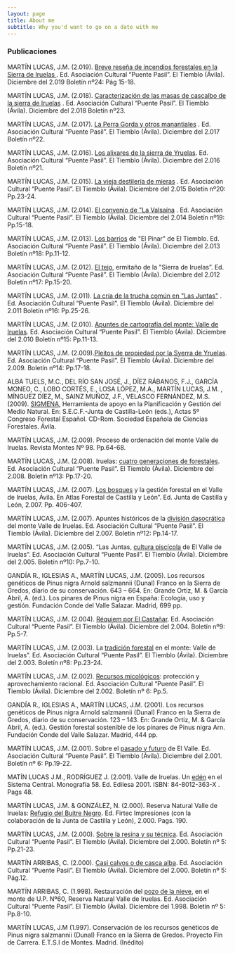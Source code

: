 ```yaml
---
layout: page
title: About me
subtitle: Why you'd want to go on a date with me
---
```


### Publicaciones

MARTÍN LUCAS, J.M. (2.019). [Breve reseña de incendios forestales en la Sierra de Iruelas ](https://iruelas.wordpress.com/publicaciones/3473-2/). Ed. Asociación Cultural “Puente Pasil”. El Tiemblo (Ávila). Diciembre del 2.019 Boletín nº24: Pág 15-18.

MARTÍN LUCAS, J.M. (2.018). [Caracterización de las masas de cascalbo de la sierra de Iruelas](https://iruelas.wordpress.com/publicaciones/caracterizacion-de-las-masas-de-cascalbo-de-iruelas/) . Ed. Asociación Cultural “Puente Pasil”. El Tiemblo (Ávila). Diciembre del 2.018 Boletín nº23.

MARTÍN LUCAS, J.M. (2.017). [La Perra Gorda y otros manantiales](https://iruelas.wordpress.com/publicaciones/la-perra-gorda/) . Ed. Asociación Cultural “Puente Pasil”. El Tiemblo (Ávila). Diciembre del 2.017 Boletín nº22.
 
MARTÍN LUCAS, J.M. (2.016). [Los alixares de la sierra de Yruelas](https://iruelas.wordpress.com/publicaciones/los-alixares-de-la-sierra-de-yruelas/). Ed. Asociación Cultural “Puente Pasil”. El Tiemblo (Ávila). Diciembre del 2.016 Boletín nº21.

MARTÍN LUCAS, J.M. (2.015). [La vieja destilería de mieras](https://iruelas.wordpress.com/publicaciones/casa-res/) . Ed. Asociación Cultural “Puente Pasil”. El Tiemblo (Ávila). Diciembre del 2.015 Boletín nº20: Pp.23-24.

MARTÍN LUCAS, J.M. (2.014). [El convenio de "La Valsaína](https://iruelas.wordpress.com/publicaciones/el-convenio/) . Ed. Asociación Cultural “Puente Pasil”. El Tiemblo (Ávila). Diciembre del 2.014 Boletín nº19: Pp.15-18.

MARTÍN LUCAS, J.M. (2.013). [Los barrios](https://iruelas.wordpress.com/publicaciones/los-barrios-de-el-pinar/) de "El Pinar" de El Tiemblo. Ed. Asociación Cultural “Puente Pasil”. El Tiemblo (Ávila). Diciembre del 2.013 Boletín nº18: Pp.11-12.

MARTÍN LUCAS, J.M. (2.012). [El tejo](https://iruelas.wordpress.com/publicaciones/tejo/), ermitaño de la "Sierra de Iruelas”. Ed. Asociación Cultural “Puente Pasil”. El Tiemblo (Ávila). Diciembre del 2.012 Boletín nº17: Pp.15-20.

MARTÍN LUCAS, J.M. (2.011). [La cría de la trucha común en "Las Juntas"](https://iruelas.wordpress.com/publicaciones/trcom2/) . Ed. Asociación Cultural “Puente Pasil”. El Tiemblo (Ávila). Diciembre  del 2.011 Boletín nº16:  Pp.25-26.

MARTÍN LUCAS, J.M. (2.010). [Apuntes de cartografía del monte: Valle de  Iruelas](https://iruelas.wordpress.com/publicaciones/cartografia/). Ed. Asociación Cultural “Puente Pasil”. El Tiemblo (Ávila). Diciembre  del 2.010 Boletín nº15:  Pp.11-13.

MARTÍN LUCAS, J.M. (2.009).[Pleitos de propiedad por la Syerra de Yruelas](https://iruelas.wordpress.com/publicaciones/propiedad/). Ed. Asociación Cultural “Puente Pasil”. El Tiemblo (Ávila). Diciembre del 2.009. Boletín nº14: Pp.17-18. 

ALBA TUELS, M.C., DEL RÍO SAN JOSÉ, J., DÍEZ RÁBANOS, F.J., GARCÍA MONEO, C., LOBO CORTÉS, E., LOSA LÓPEZ, M.A., MARTÍN LUCAS, J.M. , MÍNGUEZ DÍEZ, M., SAINZ MUÑOZ, J.F., VELASCO FERNÁNDEZ, M.S. (2009). [SIGMENA](http://www.congresoforestal.es/fichero.php?t=41725&i=583&m=2185), Herramienta de apoyo en la Planificación y Gestión del Medio Natural. En: S.E.C.F.-Junta de Castilla-León (eds.), Actas 5º Congreso Forestal Español. CD-Rom. Sociedad Española de Ciencias Forestales. Ávila.

MARTÍN LUCAS, J.M. (2.009). Proceso de ordenación del monte Valle de Iruelas. Revista Montes Nº 98. Pp.64-68.

MARTÍN LUCAS, J.M. (2.008). Iruelas: [cuatro generaciones de forestales](https://iruelas.wordpress.com/publicaciones/4generaciones/). Ed. Asociación Cultural “Puente Pasil”. El Tiemblo (Ávila). Diciembre del 2.008. Boletín nº13: Pp.17-20.

MARTÍN LUCAS, J.M. (2.007). [Los bosques](http://www.jcyl.es/web/jcyl/binarios/330/642/AtlasForestal_CastillayLeon_Bloque3.pdf?blobheader=application%2Fpdf%3Bcharset%3DUTF-8&blobheadername1=Cache-Control&blobheadername2=Expires&blobheadername3=Site&blobheadervalue1=no-store%2Cno-cache%2Cmust-revalidate&blobheadervalue2=0&blobheadervalue3=JCYL_MedioAmbiente&blobnocache=true) y la gestión forestal en el Valle de Iruelas, Ávila. En Atlas Forestal de Castilla y León”. Ed. Junta de Castilla y León, 2.007. Pp. 406-407.

MARTÍN LUCAS, J.M. (2.007). Apuntes históricos de la [división dasocrática](https://iruelas.wordpress.com/publicaciones/dasocracia/) del monte Valle de Iruelas. Ed. Asociación Cultural “Puente Pasil”. El Tiemblo (Ávila). Diciembre del 2.007. Boletín nº12: Pp.14-17.

MARTÍN LUCAS, J.M. (2.005). “Las Juntas, [cultura piscícola](https://iruelas.wordpress.com/publicaciones/piscigultura/) de El Valle de Iruelas”. Ed. Asociación Cultural “Puente Pasil”. El Tiemblo (Ávila). Diciembre del 2.005. Boletín nº10: Pp.7-10.

GANDÍA R., IGLESIAS A., MARTÍN LUCAS, J.M. (2005). Los recursos genéticos de Pinus nigra Arnold salzmannii (Dunal) Franco en la Sierra de Gredos, diario de su conservación. 643 – 664. En: Grande Ortiz, M. & García Abril, A. (ed.). Los pinares de Pinus nigra en España: Ecología, uso y gestión. Fundación Conde del Valle Salazar. Madrid, 699 pp.

MARTÍN LUCAS, J.M. (2.004). [Réquiem por El Castañar](https://iruelas.wordpress.com/publicaciones/castanar/). Ed. Asociación Cultural “Puente Pasil”. El Tiemblo (Ávila). Diciembre del 2.004. Boletín nº9: Pp.5-7.

MARTÍN LUCAS, J.M. (2.003). La [tradición forestal](https://iruelas.wordpress.com/publicaciones/tradicionforestal/) en el monte: Valle de Iruelas”. Ed. Asociación Cultural “Puente Pasil”. El Tiemblo (Ávila). Diciembre del 2.003. Boletín nº8: Pp.23-24.

MARTÍN LUCAS, J.M. (2.002). [Recursos micológicos](https://iruelas.wordpress.com/publicaciones/micologia/): protección y aprovechamiento racional. Ed. Asociación Cultural “Puente Pasil”. El Tiemblo (Ávila). Diciembre del 2.002. Boletín nº 6: Pp.5.

GANDÍA R., IGLESIAS A., MARTÍN LUCAS, J.M. (2001). Los recursos genéticos de Pinus nigra Arnold salzmannii (Dunal) Franco en la Sierra de Gredos, diario de su conservación. 123 – 143. En: Grande Ortiz, M. & García Abril, A. (ed.). Gestión forestal sostenible de los pinares de Pinus nigra Arn. Fundación Conde del Valle Salazar. Madrid, 444 pp.

MARTÍN LUCAS, J.M. (2.001). Sobre el [pasado y futuro](https://iruelas.wordpress.com/publicaciones/pasadoiruelas/) de El Valle. Ed. Asociación  Cultural “Puente Pasil”. El Tiemblo (Ávila). Diciembre del 2.001. Boletín nº 6: Pp.19-22.

MATÍN LUCAS J.M., RODRÍGUEZ J. (2.001). Valle de Iruelas. Un [edén](http://books.google.es/books?id=4MxBAQAACAAJ&dq=iruelas&hl=es&ei=qvrdTtv0Hc2psgawqKT4CA&sa=X&oi=book_result&ct=result&resnum=2&ved=0CDcQ6AEwAQ) en el Sistema Central. Monografía 58. Ed. Edilesa 2001. ISBN: 84-8012-363-X . Pags 48. 

MARTÍN LUCAS, J.M. & GONZÁLEZ, N. (2.000). Reserva Natural Valle de Iruelas: [Refugio del Buitre Negro](http://books.google.es/books?id=fIlAWmzd45IC&lpg=PP1&dq=iruelas&hl=es&pg=PP1#v=onepage&q&f=false). Ed. Firtec Impresiones (con la colaboración de la Junta de Castilla y León), 2.000. Pags. 190.

MARTÍN LUCAS, J.M. (2.000). [Sobre la resina y su técnica](https://iruelas.wordpress.com/publicaciones/laresinacion/). Ed. Asociación Cultural “Puente Pasil”. El Tiemblo (Ávila). Diciembre del 2.000. Boletín nº 5: Pp.21-23.

MARTÍN ARRIBAS, C. (2.000). [Casi calvos o de casca alba](https://iruelas.wordpress.com/publicaciones/cascalbos/). Ed. Asociación Cultural “Puente Pasil”. El Tiemblo (Ávila). Diciembre del 2.000. Boletín nº 5: Pág.12.

MARTÍN ARRIBAS, C. (1.998). Restauración del [pozo de la nieve](https://iruelas.wordpress.com/publicaciones/pozonieve/), en el monte de U.P. Nº60, Reserva Natural Valle de Iruelas. Ed. Asociación Cultural “Puente Pasil”. El Tiemblo (Ávila). Diciembre del 1.998. Boletín nº 5: Pp.8-10.

MARTÍN LUCAS, J.M (1.997). Conservación de los recursos genéticos de Pinus nigra salzmannii (Dunal) Franco en la Sierra de Gredos. Proyecto Fin de Carrera. E.T.S.I de Montes. Madrid. (Inédito)
